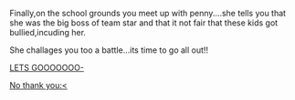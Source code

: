 Finally,on the school grounds you meet up with penny....she tells you that she was the big boss of team star and that it not fair that these kids got bullied,incuding her.

She challages you too a battle...its time to go all out!!

[LETS GOOOOOOO-](Penny-defeat.md)

[No thank you:<](Team-star-defeat.md)